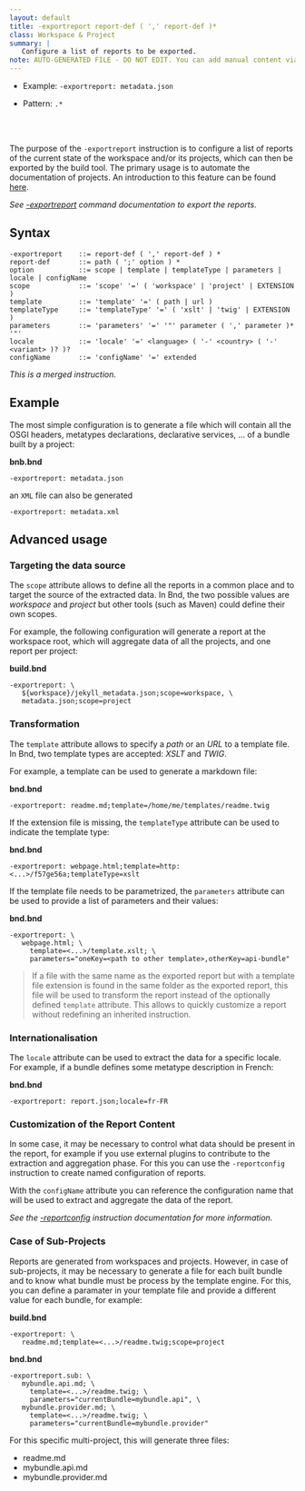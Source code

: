 ```yaml
---
layout: default
title: -exportreport report-def ( ',' report-def )*
class: Workspace & Project
summary: |
   Configure a list of reports to be exported.
note: AUTO-GENERATED FILE - DO NOT EDIT. You can add manual content via same filename in ext folder. 
---
```


- Example: `-exportreport: metadata.json`

- Pattern: `.*`

<!-- Manual content from: ext/exportreport.md --><br /><br />

The purpose of the `-exportreport` instruction is to configure a list of reports of the current state of the workspace and/or its projects, which can then be exported by the build tool. The primary usage is to automate the documentation of projects. An introduction to this feature can be found [here](../chapters/395-generating-documentation.html).

*See [-exportreport](../commands/exportreport.html) command documentation to export the reports.*

## Syntax

    -exportreport    ::= report-def ( ',' report-def ) *
    report-def       ::= path ( ';' option ) *
    option           ::= scope | template | templateType | parameters | locale | configName
    scope            ::= 'scope' '=' ( 'workspace' | 'project' | EXTENSION )
    template         ::= 'template' '=' ( path | url )
    templateType     ::= 'templateType' '=' ( 'xslt' | 'twig' | EXTENSION )
    parameters       ::= 'parameters' '=' '"' parameter ( ',' parameter )* '"'
    locale           ::= 'locale' '=' <language> ( '-' <country> ( '-' <variant> )? )?
    configName       ::= 'configName' '=' extended


*This is a merged instruction.*

## Example

The most simple configuration is to generate a file which will contain all the OSGI headers, metatypes declarations, declarative services, ... of a bundle built by a project:

**bnb.bnd**

    -exportreport: metadata.json

an `XML` file can also be generated

    -exportreport: metadata.xml

## Advanced usage

### Targeting the data source

The `scope` attribute allows to define all the reports in a common place and to target the source of the extracted data. In Bnd, the two possible values are *workspace* and *project* but other tools (such as Maven) could define their own scopes. 

For example, the following configuration will generate a report at the workspace root, which will aggregate data of all the projects, and one report per project:

**build.bnd**

    -exportreport: \
       ${workspace}/jekyll_metadata.json;scope=workspace, \
       metadata.json;scope=project

### Transformation

The `template` attribute allows to specify a *path* or an *URL* to a template file. In Bnd, two template types are accepted: *XSLT* and *TWIG*.

For example, a template can be used to generate a markdown file:

**bnd.bnd**

    -exportreport: readme.md;template=/home/me/templates/readme.twig


If the extension file is missing, the `templateType` attribute can be used to indicate the template type:

**bnd.bnd**

    -exportreport: webpage.html;template=http:<...>/f57ge56a;templateType=xslt

If the template file needs to be parametrized, the `parameters` attribute can be used to provide a list of parameters and their values:

**bnd.bnd**

    -exportreport: \
       webpage.html; \
         template=<...>/template.xslt; \
         parameters="oneKey=<path to other template>,otherKey=api-bundle"

> If a file with the same name as the exported report but with a template file extension is found in the same folder as the exported report, this file will be used to transform the report instead of the optionally defined `template` attribute. This allows to quickly customize a report without redefining an inherited instruction.

### Internationalisation

The `locale` attribute can be used to extract the data for a specific locale. For example, if a bundle defines some metatype description in French:


**bnd.bnd**

    -exportreport: report.json;locale=fr-FR


### Customization of the Report Content

In some case, it may be necessary to control what data should be present in the report, for example if you use external plugins to contribute to the extraction and aggregation phase. For this you can use the `-reportconfig` instruction to create named configuration of reports.

With the `configName` attribute you can reference the configuration name that will be used to extract and aggregate the data of the report.

*See the [-reportconfig](./reportconfig.html) instruction documentation for more information.*

### Case of Sub-Projects

Reports are generated from workspaces and projects. However, in case of sub-projects, it may be necessary to generate a file for each built bundle and to know what bundle must be process by the template engine. For this, you can define a paramater in your template file and provide a different value for each bundle, for example:

**build.bnd**

    -exportreport: \
       readme.md;template=<...>/readme.twig;scope=project

**bnd.bnd**

    -exportreport.sub: \
       mybundle.api.md; \
         template=<...>/readme.twig; \
         parameters="currentBundle=mybundle.api", \
       mybundle.provider.md; \
         template=<...>/readme.twig; \
         parameters="currentBundle=mybundle.provider"

For this specific multi-project, this will generate three files:

* readme.md
* mybundle.api.md
* mybundle.provider.md
